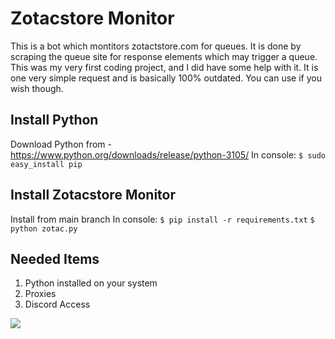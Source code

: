 # Zotacstore Monitor
This is a bot which montitors zotactstore.com for queues. It is done by scraping the queue site for response elements which may trigger
a queue. This was my very first coding project, and I did have some help with it. It is one very simple request and is basically 100%
outdated. You can use if you wish though. 

## Install Python
Download Python from - https://www.python.org/downloads/release/python-3105/
In console:
`$ sudo easy_install pip`

## Install Zotacstore Monitor
Install from main branch
In console:
`$ pip install -r requirements.txt`
`$ python zotac.py`

## Needed Items
1. Python installed on your system
2. Proxies
3. Discord Access

![](https://media.discordapp.net/attachments/935556240606625792/995538324091568338/Screenshot_2021-08-24_210411.png)
